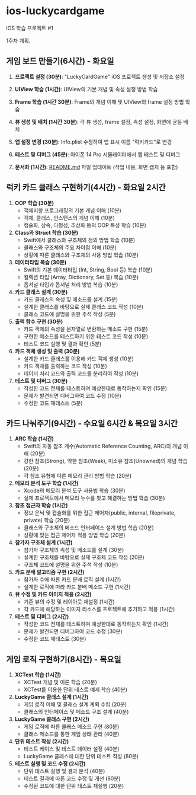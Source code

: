 # ios-luckycardgame
iOS 학습 프로젝트 #1

1주차 계획.     

## 게임 보드 만들기(6시간) - 화요일

1. **프로젝트 설정 (30분)**: "LuckyCardGame" iOS 프로젝트 생성 및 저장소 설정
2. **UIView 학습 (1시간)**: UIView의 기본 개념 및 속성 설정 방법 학습
3. **Frame 학습 (1시간 30분)**: Frame의 개념 이해 및 UIView의 frame 설정 방법 학습
4. **뷰 생성 및 배치 (1시간 30분)**: 각 뷰 생성, frame 설정, 속성 설정, 화면에 균등 배치

1. **앱 설정 변경 (30분)**: Info.plist 수정하여 앱 표시 이름 "럭키카드"로 변경
2. **테스트 및 디버그 (45분)**: 아이폰 14 Pro 시뮬레이터에서 앱 테스트 및 디버그
3. **문서화 (1시간)**: [README.md](http://readme.md/) 파일 업데이트 (작업 내용, 화면 캡처 등 포함)

## 럭키 카드 클래스 구현하기(4시간) - 화요일 2시간

1. **OOP 학습 (30분)**
    - 객체지향 프로그래밍의 기본 개념 이해 (10분)
    - 객체, 클래스, 인스턴스의 개념 이해 (10분)
    - 캡슐화, 상속, 다형성, 추상화 등의 OOP 특성 학습 (10분)
2. **Class와 Struct 학습 (30분)**
    - Swift에서 클래스와 구조체의 정의 방법 학습 (10분)
    - 클래스와 구조체의 주요 차이점 이해 (10분)
    - 상황에 따른 클래스와 구조체의 사용 방법 학습 (10분)
3. **데이터타입 복습 (30분)**
    - Swift의 기본 데이터타입 (Int, String, Bool 등) 복습 (10분)
    - 컬렉션 타입 (Array, Dictionary, Set 등) 복습 (10분)
    - 옵셔널 타입과 옵셔널 처리 방법 복습 (10분)
4. **카드 클래스 설계 (30분)**
    - 카드 클래스의 속성 및 메소드를 설계 (15분)
    - 설계한 클래스를 바탕으로 실제 클래스 코드 작성 (10분)
    - 클래스 코드에 설명을 위한 주석 작성 (5분)
5. **출력 함수 구현 (30분)**
    - 카드 객체의 속성을 문자열로 변환하는 메소드 구현 (15분)
    - 구현한 메소드를 테스트하기 위한 테스트 코드 작성 (10분)
    - 테스트 코드 실행 및 결과 확인 (5분)
6. **카드 객체 생성 및 출력 (30분)**
    - 설계한 카드 클래스를 이용해 카드 객체 생성 (10분)
    - 카드 객체를 출력하는 코드 작성 (10분)
    - 데이터 처리 코드와 출력 코드를 분리하여 작성 (10분)
7. **테스트 및 디버그 (30분)**
    - 작성한 코드 전체를 테스트하며 예상한대로 동작하는지 확인 (15분)
    - 문제가 발견되면 디버그하여 코드 수정 (10분)
    - 수정한 코드 재테스트 (5분)

## 카드 나눠주기(9시간) - 수요일 6시간 & 목요일 3시간

1. **ARC 학습 (1시간)**
    - Swift의 자동 참조 계수(Automatic Reference Counting, ARC)의 개념 이해 (20분)
    - 강한 참조(Strong), 약한 참조(Weak), 미소유 참조(Unowned)의 개념 학습 (20분)
    - 각 참조 유형에 따른 메모리 관리 방법 학습 (20분)
2. **메모리 분석 도구 학습 (1시간)**
    - Xcode의 메모리 분석 도구 사용법 학습 (30분)
    - 실제 프로젝트에서 메모리 누수를 찾고 해결하는 방법 학습 (30분)
3. **참조 접근자 학습 (1시간)**
    - 정보 은닉 및 캡슐화를 위한 접근 제어자(public, internal, fileprivate, private) 학습 (20분)
    - 클래스와 구조체의 메소드 인터페이스 설계 방법 학습 (20분)
    - 상황에 맞는 접근 제어자 적용 방법 학습 (20분)
4. **참가자 구조체 설계 (1시간)**
    - 참가자 구조체의 속성 및 메소드를 설계 (30분)
    - 설계한 구조체를 바탕으로 실제 구조체 코드 작성 (20분)
    - 구조체 코드에 설명을 위한 주석 작성 (10분)
5. **카드 분배 알고리즘 구현 (2시간)**
    - 참가자 수에 따른 카드 분배 로직 설계 (1시간)
    - 설계한 로직에 따라 카드 분배 메소드 구현 (1시간)
6. **뷰 수정 및 카드 이미지 적용 (2시간)**
    - 기존 뷰의 수정 및 레이아웃 재설정 (1시간)
    - 각 카드에 해당하는 이미지 리소스를 프로젝트에 추가하고 적용 (1시간)
7. **테스트 및 디버그 (2시간)**
    - 작성한 코드 전체를 테스트하며 예상한대로 동작하는지 확인 (1시간)
    - 문제가 발견되면 디버그하여 코드 수정 (30분)
    - 수정한 코드 재테스트 (30분)

## 게임 로직 구현하기(8시간) - 목요일

1. **XCTest 학습 (1시간)**
    - XCTest 개념 및 이론 학습 (20분)
    - XCTest를 이용한 단위 테스트 예제 학습 (40분)
2. **LuckyGame 클래스 설계 (1시간)**
    - 게임 로직 이해 및 클래스 설계 계획 수립 (20분)
    - 클래스의 인터페이스 및 메소드 구조 설계 (40분)
3. **LuckyGame 클래스 구현 (2시간)**
    - 게임 로직에 따른 클래스 메소드 구현 (80분)
    - 클래스 메소드를 통한 게임 상태 관리 (40분)
4. **단위 테스트 작성 (2시간)**
    - 테스트 케이스 및 테스트 데이터 설정 (40분)
    - LuckyGame 클래스에 대한 단위 테스트 작성 (80분)
5. **테스트 실행 및 코드 수정 (2시간)**
    - 단위 테스트 실행 및 결과 분석 (40분)
    - 테스트 결과에 따른 코드 수정 및 개선 (80분)
    - 수정된 코드에 대한 단위 테스트 재실행 (20분)